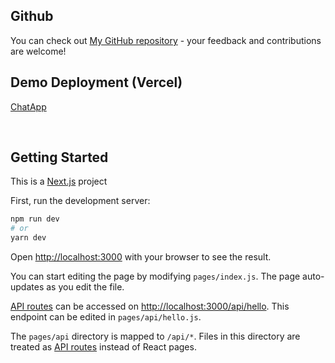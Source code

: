 ## Github
You can check out [My GitHub repository](https://github.com/Bunty9) - your feedback and contributions are welcome!

## Demo Deployment (Vercel)
[ChatApp](https://chatapp-phi.vercel.app/)

<br>


## Getting Started

This is a [Next.js](https://nextjs.org/) project

First, run the development server:

```bash
npm run dev
# or
yarn dev
```

Open [http://localhost:3000](http://localhost:3000) with your browser to see the result.

You can start editing the page by modifying `pages/index.js`. The page auto-updates as you edit the file.

[API routes](https://nextjs.org/docs/api-routes/introduction) can be accessed on [http://localhost:3000/api/hello](http://localhost:3000/api/hello). This endpoint can be edited in `pages/api/hello.js`.

The `pages/api` directory is mapped to `/api/*`. Files in this directory are treated as [API routes](https://nextjs.org/docs/api-routes/introduction) instead of React pages.
